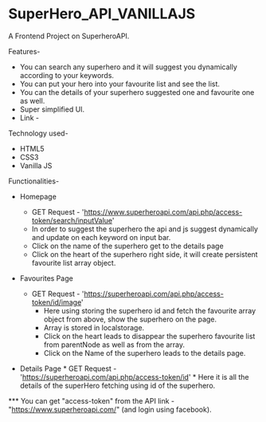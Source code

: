 # SuperHero_API_VANILLAJS
A Frontend Project on SuperheroAPI.

Features-
* You can search any superhero and it will suggest you dynamically according to your keywords.
* You can put your hero into your favourite list and see the list.
* You can the details of your superhero suggested one and favourite one as well.
* Super simplified UI.
* Link -

Technology used-
* HTML5
* CSS3
* Vanilla JS

Functionalities-
* Homepage
  - GET Request - 'https://www.superheroapi.com/api.php/access-token/search/inputValue'
  - In order to suggest the superhero the api and js suggest dynamically and update on each keyword on input bar.
  - Click on the name of the superhero get to the details page
  - Click on the heart of the superhero right side, it will create persistent favourite list array object.
           
* Favourites Page 
  - GET Request - 'https://superheroapi.com/api.php/access-token/id/image'
    - Here using storing the superhero id and fetch the favourite array object from above, show the superhero on the page.
    - Array is stored in localstorage.
    - Click on the heart leads to disappear the superhero favourite list from parentNode as well as from the array.
    - Click on the Name of the superhero leads to the details page.
                  
* Details Page  * GET Request - 'https://superheroapi.com/api.php/access-token/id'
                * Here it is all the details of the superHero fetching using id of the superhero.
              
*** You can get "access-token" from the API link - "https://www.superheroapi.com/" (and login using facebook).
